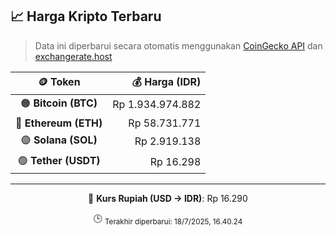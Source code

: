 

<!-- HARGA_KRIPTO -->
## 📈 Harga Kripto Terbaru

> Data ini diperbarui secara otomatis menggunakan [CoinGecko API](https://www.coingecko.com/) dan [exchangerate.host](https://exchangerate.host/)

<div align="center">

| 🪙 Token | 💰 Harga (IDR) |
|:------:|---------------:|
| 🟠 **Bitcoin (BTC)**   | Rp 1.934.974.882 |
| 🔵 **Ethereum (ETH)**  | Rp 58.731.771 |
| 🟣 **Solana (SOL)**    | Rp 2.919.138 |
| 🟢 **Tether (USDT)**   | Rp 16.298 |

---

💱 **Kurs Rupiah (USD → IDR)**: Rp 16.290

🕒 <sub>Terakhir diperbarui: 18/7/2025, 16.40.24</sub>

</div>
<!-- /HARGA_KRIPTO -->